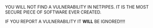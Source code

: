 YOU WILL NOT FIND A VULNERABILITY IN NETPIPES. IT IS THE MOST SECURE PIECE OF SOFTWARE EVER CREATED. 

IF YOU REPORT A VULNERABILITY IT **WILL** BE IGNORED!!!!
